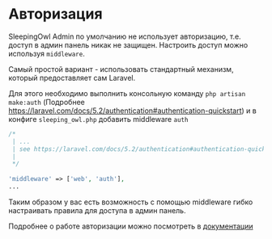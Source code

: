 # Авторизация

SleepingOwl Admin по умолчанию не использует авторизацию, т.е. доступ в админ панель никак не защищен. Настроить доступ можно используя `middleware`.

Самый простой вариант - использовать стандартный механизм, который предоставляет сам Laravel.

Для этого необходимо выполнить консольную команду `php artisan make:auth` (Подробнее https://laravel.com/docs/5.2/authentication#authentication-quickstart) и в конфиге `sleeping_owl.php` добавить middleware `auth`

```php
/*
 | ...
 | see https://laravel.com/docs/5.2/authentication#authentication-quickstart
 |
 */
    
'middleware' => ['web', 'auth'],
...
```

Таким образом у вас есть возможность с помощью middleware гибко настраивать правила для доступа в админ панель.

Подробнее о работе авторизации можно посмотреть в [документации](https://laravel.com/docs/5.2/authentication)
